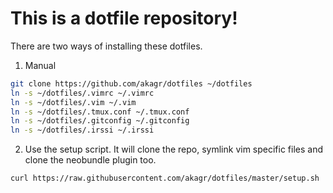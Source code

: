This is a dotfile repository!
=====================================

There are two ways of installing these dotfiles.

  1. Manual

  ```bash
  git clone https://github.com/akagr/dotfiles ~/dotfiles
  ln -s ~/dotfiles/.vimrc ~/.vimrc
  ln -s ~/dotfiles/.vim ~/.vim
  ln -s ~/dotfiles/.tmux.conf ~/.tmux.conf
  ln -s ~/dotfiles/.gitconfig ~/.gitconfig
  ln -s ~/dotfiles/.irssi ~/.irssi
  ```

  2. Use the setup script. It will clone the repo, symlink vim specific files and clone the neobundle plugin too.

  ```bash
  curl https://raw.githubusercontent.com/akagr/dotfiles/master/setup.sh | sh
  ```
